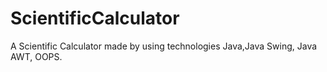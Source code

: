 # ScientificCalculator
A Scientific Calculator made by using technologies Java,Java Swing, Java AWT, OOPS.
